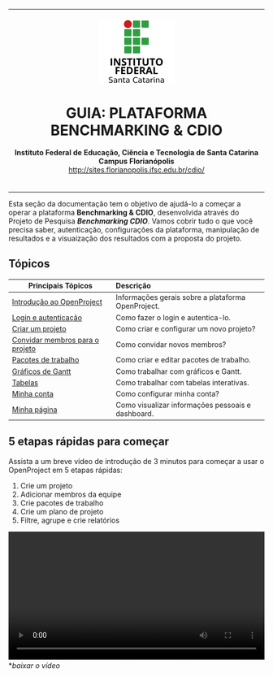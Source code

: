 <table align="center"><tr><td align="center" width="9999"><br>
<img src="../imagens/logo.png" align="center" width="150" alt="Logo IFSC">

# GUIA: PLATAFORMA BENCHMARKING & CDIO

<b>Instituto Federal de Educação, Ciência e Tecnologia de Santa Catarina<br>
Campus Florianópolis<br></b>
http://sites.florianopolis.ifsc.edu.br/cdio/<br><br>
</td></tr></table>

Esta seção da documentação tem o objetivo de ajudá-lo a começar a operar a plataforma **Benchmarking & CDIO**, desenvolvida através do Projeto de Pesquisa ***Benchmarking CDIO***. Vamos cobrir tudo o que você precisa saber, autenticação, configurações da plataforma, manipulação de resultados e a visuaização dos resultados com a proposta do projeto.

## Tópicos

| Principais Tópicos                                      | Descrição                                                    |
| ------------------------------------------------------- | :----------------------------------------------------------- |
| [Introdução ao OpenProject](openproject-introdução)     | Informações gerais sobre a plataforma OpenProject.           |
| [Login e autenticação](login-e-autenticação)            | Como fazer o login e autentica-lo.                           |
| [Criar um projeto](projeto)                             | Como criar e configurar um novo projeto?                     |
| [Convidar membros para o projeto](convidar-membros)     | Como convidar novos membros?                                 |
| [Pacotes de trabalho](pacotes-de-trabalho-int)          | Como criar e editar pacotes de trabalho.                     |
| [Gráficos de Gantt](graficos-de-gantt)                  | Como trabalhar com gráficos e Gantt.                         |
| [Tabelas](tabelas-int)                                  | Como trabalhar com tabelas interativas.                      |
| [Minha conta](minha-conta)                              | Como configurar minha conta?                                 |
| [Minha página](minha-página)                            | Como visualizar informações pessoais e dashboard.            |

## 5 etapas rápidas para começar

Assista a um breve vídeo de introdução de 3 minutos para começar a usar o OpenProject em 5 etapas rápidas:

1. Crie um projeto
2. Adicionar membros da equipe
3. Crie pacotes de trabalho
4. Crie um plano de projeto
5. Filtre, agrupe e crie relatórios

<video src="https://www.openproject.org/wp-content/uploads/2021/03/OpenProject-Getting-started.mp4" type="video/mp4" controls="" style="width:100%"></video> **baixar o vídeo*
